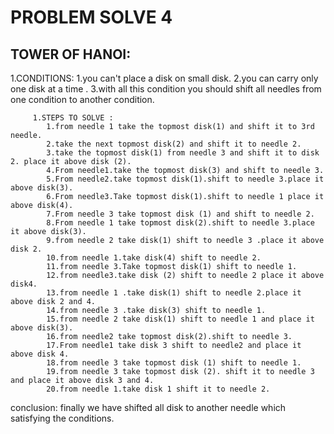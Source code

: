 # PROBLEM SOLVE 4

## TOWER OF HANOI:

1.CONDITIONS:
         1.you can't place a disk on small disk.
         2.you can carry only one disk at a time .
         3.with all this condition you should shift all needles from one condition to another condition.


         1.STEPS TO SOLVE :
            1.from needle 1 take the topmost disk(1) and shift it to 3rd needle.
            2.take the next topmost disk(2) and shift it to needle 2.
            3.take the topmost disk(1) from needle 3 and shift it to disk 2. place it above disk (2).
            4.From needle1.take the topmost disk(3) and shift to needle 3.
            5.From needle2.take topmost disk(1).shift to needle 3.place it above disk(3).
            6.From needle3.Take topmost disk(1).shift to needle 1 place it above disk(4).
            7.From needle 3 take topmost disk (1) and shift to needle 2.
            8.From needle 1 take topmost disk(2).shift to needle 3.place it above disk(3).
            9.from needle 2 take disk(1) shift to needle 3 .place it above disk 2.
            10.from needle 1.take disk(4) shift to needle 2.
            11.from needle 3.Take topmost disk(1) shift to needle 1.
            12.from needle3.take disk (2) shift to needle 2 place it above disk4.
            13.from needle 1 .take disk(1) shift to needle 2.place it above disk 2 and 4.
            14.from needle 3 .take disk(3) shift to needle 1.
            15.from needle 2 take disk(1) shift to needle 1 and place it above disk(3).
            16.from needle2 take topmost disk(2).shift to needle 3.
            17.From needle1 take disk 3 shift to needle2 and place it above disk 4.
            18.from needle 3 take topmost disk (1) shift to needle 1.
            19.from needle 3 take topmost disk (2). shift it to needle 3 and place it above disk 3 and 4.
            20.from needle 1.take disk 1 shift it to needle 2.

            

conclusion:  finally we have shifted all disk to another needle which satisfying the conditions.
